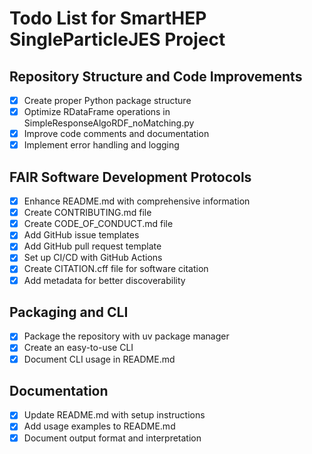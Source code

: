 # Todo List for SmartHEP SingleParticleJES Project

## Repository Structure and Code Improvements
- [x] Create proper Python package structure
- [x] Optimize RDataFrame operations in SimpleResponseAlgoRDF_noMatching.py
- [x] Improve code comments and documentation
- [x] Implement error handling and logging

## FAIR Software Development Protocols
- [x] Enhance README.md with comprehensive information
- [x] Create CONTRIBUTING.md file
- [x] Create CODE_OF_CONDUCT.md file
- [x] Add GitHub issue templates
- [x] Add GitHub pull request template
- [x] Set up CI/CD with GitHub Actions
- [x] Create CITATION.cff file for software citation
- [x] Add metadata for better discoverability

## Packaging and CLI
- [x] Package the repository with uv package manager
- [x] Create an easy-to-use CLI
- [x] Document CLI usage in README.md

## Documentation
- [x] Update README.md with setup instructions
- [x] Add usage examples to README.md
- [x] Document output format and interpretation
